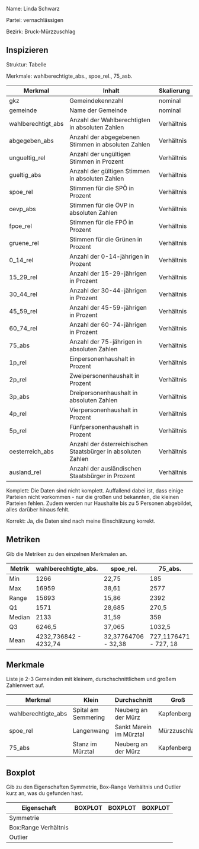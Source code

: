 Name: Linda Schwarz

Partei: vernachlässigen

Bezirk: Bruck-Mürzzuschlag

## Inspizieren

Struktur: Tabelle

Merkmale: wahlberechtigte_abs., spoe_rel., 75_asb.

| Merkmal | Inhalt | Skalierung |
|---------|---------|----------------|
| gkz | Gemeindekennzahl | nominal |
| gemeinde | Name der Gemeinde | nominal |
| wahlberechtigt_abs | Anzahl der Wahlberechtigten in absoluten Zahlen | Verhältnis |
| abgegeben_abs | Anzahl der abgegebenen Stimmen in absoluten Zahlen | Verhältnis |
| ungueltig_rel | Anzahl der ungültigen Stimmen in Prozent | Verhältnis |
| gueltig_abs | Anzahl der gültigen Stimmen in absoluten Zahlen | Verhältnis |
| spoe_rel | Stimmen für die SPÖ in Prozent | Verhältnis |
| oevp_abs | Stimmen für die ÖVP in absoluten Zahlen  | Verhältnis |
| fpoe_rel | Stimmen für die FPÖ in Prozent | Verhältnis |
| gruene_rel | Stimmen für die Grünen in Prozent | Verhältnis |
| 0_14_rel | Anzahl der 0-14-jährigen in Prozent | Verhältnis |
| 15_29_rel | Anzahl der 15-29-jährigen in Prozent | Verhältnis |
| 30_44_rel | Anzahl der 30-44-jährigen in Prozent | Verhältnis |
| 45_59_rel | Anzahl der 45-59-jährigen in Prozent | Verhältnis |
| 60_74_rel | Anzahl der 60-74-jährigen in Prozent | Verhältnis |
| 75_abs | Anzahl der 75-jährigen in absoluten Zahlen | Verhältnis |
| 1p_rel | Einpersonenhaushalt in Prozent | Verhältnis |
| 2p_rel | Zweipersonenhaushalt in Prozent | Verhältnis |
| 3p_abs | Dreipersonenhaushalt in absoluten Zahlen | Verhältnis |
| 4p_rel | Vierpersonenhaushalt in Prozent | Verhältnis |
| 5p_rel | Fünfpersonenhaushalt in Prozent | Verhältnis |
| oesterreich_abs | Anzahl der österreichischen Staatsbürger in absoluten Zahlen |Verhältnis |
| ausland_rel | Anzahl der ausländischen Staatsbürger in Prozent | Verhältnis |

Komplett: Die Daten sind nicht komplett. Auffallend dabei ist, dass einige Parteien nicht vorkommen - nur die großen und bekannten, die kleinen Parteien fehlen. Zudem werden  nur Haushalte bis zu 5 Personen abgebildet, alles darüber hinaus fehlt.

Korrekt: Ja, die Daten sind nach meine Einschätzung korrekt.

## Metriken

Gib die Metriken zu den einzelnen Merkmalen an.

| Metrik | wahlberechtigte_abs. | spoe_rel. | 75_abs. |
|--------|---------|---------|---------|
| Min | 1266 | 22,75  | 185 |
| Max | 16959  |  38,61 | 2577 |
| Range | 15693 | 15,86 | 2392 |
| Q1 | 1571 | 28,685 | 270,5 |
| Median | 2133 | 31,59 | 359 |
| Q3 | 6246,5 | 37,065 |  1032,5 |
| Mean | 4232,736842 - 4232,74  | 32,37764706 - 32,38| 727,1176471 - 727, 18 |


## Merkmale

Liste je 2-3 Gemeinden mit kleinem, durschschnittlichem und großem Zahlenwert auf.

| Merkmal | Klein | Durchschnitt | Groß |
|---------|-------|--------------|------|
| wahlberechtigte_abs | Spital am Semmering  | Neuberg an der Mürz | Kapfenberg |
| spoe_rel | Langenwang | Sankt Marein im Mürztal | Mürzzuschlag|
| 75_abs | Stanz im Mürztal  | Neuberg an der Mürz | Kapfenberg |

## Boxplot

Gib zu den Eigenschaften Symmetrie, Box-Range Verhältnis und Outlier kurz an, was du gefunden hast.

| Eigenschaft | BOXPLOT | BOXPLOT | BOXPLOT |
|-------------|---------|---------|---------|
| Symmetrie |  |  |  |
| Box:Range Verhältnis |  |  |  |
| Outlier |  |  |  |
